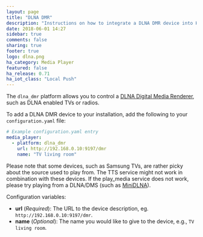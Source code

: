 ```yaml
---
layout: page
title: "DLNA DMR"
description: "Instructions on how to integrate a DLNA DMR device into Home Assistant."
date: 2018-06-01 14:27
sidebar: true
comments: false
sharing: true
footer: true
logo: dlna.png
ha_category: Media Player
featured: false
ha_release: 0.71
ha_iot_class: "Local Push"
---
```


The `dlna_dmr` platform allows you to control a [DLNA Digital Media Renderer](https://www.dlna.org/), such as DLNA enabled TVs or radios.

To add a DLNA DMR device to your installation, add the following to your `configuration.yaml` file:

```yaml
# Example configuration.yaml entry
media_player:
  - platform: dlna_dmr
    url: http://192.168.0.10:9197/dmr
    name: "TV living room"
```

Please note that some devices, such as Samsung TVs, are rather picky about the source used to play from. The TTS service might not work in combination with these devices. If the play_media service does not work, please try playing from a DLNA/DMS (such as [MiniDLNA](https://sourceforge.net/projects/minidlna/)).

Configuration variables:

- **url** (*Required*): The URL to the device description, eg. `http://192.168.0.10:9197/dmr`.
- **name** (*Optional*): The name you would like to give to the device, e.g., `TV living room`.
